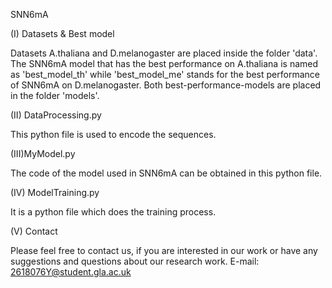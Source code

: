SNN6mA

(I) Datasets & Best model

Datasets A.thaliana and D.melanogaster are placed inside the folder 'data'. The SNN6mA model that has the best performance on A.thaliana is named as 'best_model_th' while 'best_model_me' stands for the best performance of SNN6mA on D.melanogaster. Both best-performance-models are placed in the folder 'models'.

(II) DataProcessing.py

This python file is used to encode the sequences.

(III)MyModel.py

The code of the model used in SNN6mA can be obtained in this python file.

(IV) ModelTraining.py

It is a python file which does the training process.

(V) Contact

Please feel free to contact us, if you are interested in our work or have any suggestions and questions about our research work. E-mail: 2618076Y@student.gla.ac.uk
